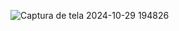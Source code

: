 ![Captura de tela 2024-10-29 194826](https://github.com/user-attachments/assets/c549f985-138b-411e-acd1-3572c58ad6b4)
